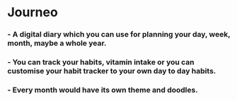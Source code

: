 # **Journeo**

### - A digital diary which you can use for planning your day, week, month, maybe a whole year. 

### - You can track your habits, vitamin intake or you can customise your habit tracker to your own day to day habits.

### - Every month would have its own theme and doodles.
